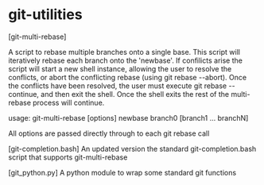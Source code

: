 git-utilities
================


[git-multi-rebase]

A script to rebase multiple branches onto a single base.  This script will iteratively rebase each branch onto the 'newbase'.  If confilicts arise the script will start a new shell instance, allowing the user to resolve the conflicts, or abort the conflicting rebase (using git rebase --abort).  Once the conflicts have been resolved, the user must execute git rebase --continue, and then exit the shell.  Once the shell exits the rest of the multi-rebase process will continue.  

usage: git-multi-rebase [options] newbase branch0 [branch1 ... branchN]

All options are passed directly through to each git rebase call

[git-completion.bash]
An updated version the standard git-completion.bash script that supports git-multi-rebase

[git_python.py]
A python module to wrap some standard git functions
